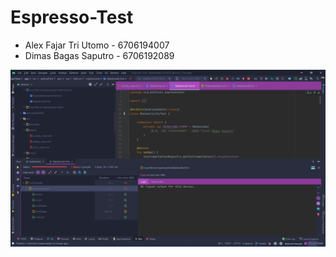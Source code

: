 # Espresso-Test

- Alex Fajar Tri Utomo - 6706194007
- Dimas Bagas Saputro - 6706192089

![alt text](https://github.com/Diba15/Espresso-Test/blob/master/Screenshot%20Espresso%20Test%20Junit%20Mobpro.png)
